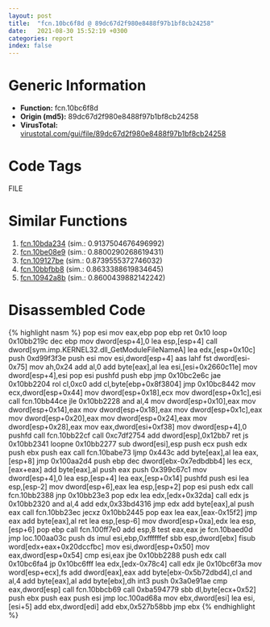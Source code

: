 ```yaml
---
layout: post
title:  "fcn.10bc6f8d @ 89dc67d2f980e8488f97b1bf8cb24258"
date:   2021-08-30 15:52:19 +0300
categories: report
index: false
---
```


# Generic Information
- **Function:** fcn.10bc6f8d
- **Origin (md5):** 89dc67d2f980e8488f97b1bf8cb24258
- **VirusTotal:** [virustotal.com/gui/file/89dc67d2f980e8488f97b1bf8cb24258][virustotal_ref]

# Code Tags
<span class="tag" id="FILE">FILE</span>


# Similar Functions

1. [fcn.10bda234][similar_1_ref] (sim.: 0.9137504676496992)
2. [fcn.10be08e9][similar_2_ref] (sim.: 0.8800290268619431)
3. [fcn.109127be][similar_3_ref] (sim.: 0.8739555372746032)
4. [fcn.10bbfbb8][similar_4_ref] (sim.: 0.8633388619834645)
5. [fcn.10942a8b][similar_5_ref] (sim.: 0.8600439882142242)


# Disassembled Code

{% highlight nasm %}
pop esi
mov eax,ebp
pop ebp
ret 0x10
loop 0x10bb219c
dec ebp
mov dword[esp+4],0
lea esp,[esp+4]
call dword[sym.imp.KERNEL32.dll_GetModuleFileNameA]
lea edx,[esp+0x10c]
push 0xd99f3f3e
push esi
mov esi,dword[esp+4]
aas
lahf
fst dword[esi-0x75]
mov ah,0x24
add al,0
add byte[eax],al
lea esi,[esi+0x2660c11e]
mov dword[esp+4],esi
pop esi
pushfd
push ebp
jmp 0x10bc2e6c
jae 0x10bb2204
rol cl,0xc0
add cl,byte[ebp+0x8f3804]
jmp 0x10bc8442
mov ecx,dword[esp+0x44]
mov dword[esp+0x18],ecx
mov dword[esp+0x1c],esi
call fcn.10bb44ce
jle 0x10bb2228
and al,4
mov dword[esp+0x10],eax
mov dword[esp+0x14],eax
mov dword[esp+0x18],eax
mov dword[esp+0x1c],eax
mov dword[esp+0x20],eax
mov dword[esp+0x24],eax
mov dword[esp+0x28],eax
mov eax,dword[esi+0xf38]
mov dword[esp+4],0
pushfd
call fcn.10bb22cf
call 0xc7df2754
add dword[esp],0x12bb7
ret
js 0x10bb2341
loopne 0x10bb2277
sub dword[esi],esp
push ecx
push edx
push ebx
push eax
call fcn.10babe73
ljmp 0x443c
add byte[eax],al
lea eax,[esp+8]
jmp 0x100aa2d4
push ebp
dec dword[ebx-0x7edbdbb4]
les ecx,[eax+eax]
add byte[eax],al
push eax
push 0x399c67c1
mov dword[esp+4],0
lea esp,[esp+4]
lea eax,[esp+0x14]
pushfd
push esi
lea esp,[esp-2]
mov dword[esp+6],eax
lea esp,[esp+2]
pop esi
push edx
call fcn.10bb2388
jnp 0x10bb23e3
pop edx
lea edx,[edx+0x32da]
call edx
js 0x10bb2320
and al,4
add edx,0x33bd4316
jmp edx
add byte[eax],al
push eax
call fcn.10bb23ec
jecxz 0x10bb2445
pop eax
lea eax,[eax-0x15f2]
jmp eax
add byte[eax],al
ret
lea esp,[esp-6]
mov dword[esp+0xa],edx
lea esp,[esp+6]
pop ebp
call fcn.100ff7e0
add esp,8
test eax,eax
je fcn.10baed0d
jmp loc.100aa03c
push ds
imul esi,ebp,0xffffffef
sbb esp,dword[ebx]
fisub word[edx+eax+0x20dccfbc]
mov esi,dword[esp+0x50]
mov eax,dword[esp+0x54]
cmp esi,eax
jbe 0x10bb2288
push edx
call 0x10bc6fa4
jp 0x10bc6fff
lea edx,[edx-0x78c4]
call edx
jle 0x10bc6f3a
mov word[esp+ecx],fs
add dword[eax],eax
add byte[ebx-0x5b72dbd4],cl
and al,4
add byte[eax],al
add byte[ebx],dh
int3
push 0x3a0e91ae
cmp eax,dword[esp]
call fcn.10bbcb69
call 0xba594779
sbb dl,byte[ecx+0x52]
push ebx
push eax
push esi
jmp loc.100ad68a
mov ebx,dword[esi]
lea esi,[esi+5]
add ebx,dword[edi]
add ebx,0x527b58bb
jmp ebx
{% endhighlight %}


[similar_1_ref]: /report/fcn.10bda234@89dc67d2f980e8488f97b1bf8cb24258
[similar_2_ref]: /report/fcn.10be08e9@89dc67d2f980e8488f97b1bf8cb24258
[similar_3_ref]: /report/fcn.109127be@89dc67d2f980e8488f97b1bf8cb24258
[similar_4_ref]: /report/fcn.10bbfbb8@89dc67d2f980e8488f97b1bf8cb24258
[similar_5_ref]: /report/fcn.10942a8b@89dc67d2f980e8488f97b1bf8cb24258
[virustotal_ref]: https://www.virustotal.com/gui/file/89dc67d2f980e8488f97b1bf8cb24258